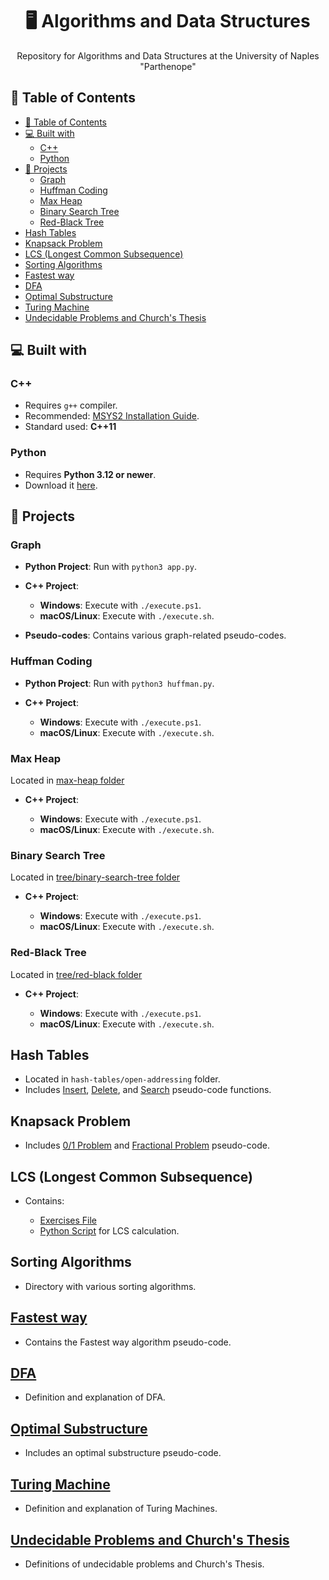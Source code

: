 <h1 align="center"> 🖥️ Algorithms and Data Structures </h1>

<p align="center">Repository for Algorithms and Data Structures at the University of Naples "Parthenope"</p>

## 📌 Table of Contents

- [📌 Table of Contents](#-table-of-contents)
- [💻 Built with](#-built-with)
  - [C++](#c)
  - [Python](#python)
- [🚀 Projects](#-projects)
  - [Graph](#graph)
  - [Huffman Coding](#huffman-coding)
  - [Max Heap](#max-heap)
  - [Binary Search Tree](#binary-search-tree)
  - [Red-Black Tree](#red-black-tree)
- [Hash Tables](#hash-tables)
- [Knapsack Problem](#knapsack-problem)
- [LCS (Longest Common Subsequence)](#lcs-longest-common-subsequence)
- [Sorting Algorithms](#sorting-algorithms)
- [Fastest way](#fastest-way)
- [DFA](#dfa)
- [Optimal Substructure](#optimal-substructure)
- [Turing Machine](#turing-machine)
- [Undecidable Problems and Church's Thesis](#undecidable-problems-and-churchs-thesis)

## 💻 Built with

### C++

- Requires `g++` compiler.
- Recommended: [MSYS2 Installation Guide](https://www.msys2.org/).
- Standard used: **C++11**

### Python

- Requires **Python 3.12 or newer**.
- Download it [here](https://www.python.org/downloads/).

## 🚀 Projects

### Graph

- **Python Project**: Run with `python3 app.py`.
- **C++ Project**:

  - **Windows**: Execute with `./execute.ps1`.
  - **macOS/Linux**: Execute with `./execute.sh`.

- **Pseudo-codes**: Contains various graph-related pseudo-codes.

### Huffman Coding

- **Python Project**: Run with `python3 huffman.py`.
- **C++ Project**:

  - **Windows**: Execute with `./execute.ps1`.
  - **macOS/Linux**: Execute with `./execute.sh`.

### Max Heap

Located in [max-heap folder](heap/src/c++/max-heap)

- **C++ Project**:

  - **Windows**: Execute with `./execute.ps1`.
  - **macOS/Linux**: Execute with `./execute.sh`.

### Binary Search Tree

Located in [tree/binary-search-tree folder](trees/binary-search-tree/src/c++/)

- **C++ Project**:

  - **Windows**: Execute with `./execute.ps1`.
  - **macOS/Linux**: Execute with `./execute.sh`.

### Red-Black Tree

Located in [tree/red-black folder](trees/red-black/src/c++/)

- **C++ Project**:

  - **Windows**: Execute with `./execute.ps1`.
  - **macOS/Linux**: Execute with `./execute.sh`.

## Hash Tables

- Located in `hash-tables/open-addressing` folder.
- Includes [Insert](hash-tables/open-addressing/insert.md), [Delete](hash-tables/open-addressing/delete.md), and [Search](hash-tables/open-addressing/search.md) pseudo-code functions.

## Knapsack Problem

- Includes [0/1 Problem](knapsack-problem/01.md) and [Fractional Problem](knapsack-problem/fractional.md) pseudo-code.

## LCS (Longest Common Subsequence)

- Contains:

  - [Exercises File](lcs/exercises.xlsx)
  - [Python Script](lcs/app.py) for LCS calculation.

## Sorting Algorithms

- Directory with various sorting algorithms.

## [Fastest way](fastest-way.md)

- Contains the Fastest way algorithm pseudo-code.

## [DFA](DFA.md)

- Definition and explanation of DFA.

## [Optimal Substructure](optimal-substructure.md)

- Includes an optimal substructure pseudo-code.

## [Turing Machine](turing-machine.md)

- Definition and explanation of Turing Machines.

## [Undecidable Problems and Church's Thesis](undecidable-problem-and-church-thesis.md)

- Definitions of undecidable problems and Church's Thesis.
